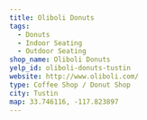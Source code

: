 ```yaml
---
title: Oliboli Donuts
tags:
  - Donuts
  - Indoor Seating
  - Outdoor Seating
shop_name: Oliboli Donuts
yelp_id: oliboli-donuts-tustin
website: http://www.oliboli.com/
type: Coffee Shop / Donut Shop
city: Tustin
map: 33.746116, -117.823897
---
```

